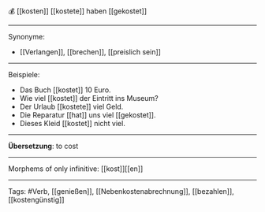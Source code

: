 💰 [[kosten]]
[[kostete]]
haben [[gekostet]]

---

Synonyme:
- [[Verlangen]], [[brechen]], [[preislich sein]]

---

Beispiele:

- Das Buch [[kostet]] 10 Euro.
- Wie viel [[kostet]] der Eintritt ins Museum?
- Der Urlaub [[kostete]] viel Geld.
- Die Reparatur [[hat]] uns viel [[gekostet]].
- Dieses Kleid [[kostet]] nicht viel.

---
**Übersetzung**: to cost

---

Morphems of only infinitive:
[[kost]][[en]]

---
Tags:
#Verb, [[genießen]], [[Nebenkostenabrechnung]], [[bezahlen]], [[kostengünstig]]